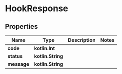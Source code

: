 
# HookResponse

## Properties
Name | Type | Description | Notes
------------ | ------------- | ------------- | -------------
**code** | **kotlin.Int** |  | 
**status** | **kotlin.String** |  | 
**message** | **kotlin.String** |  | 



